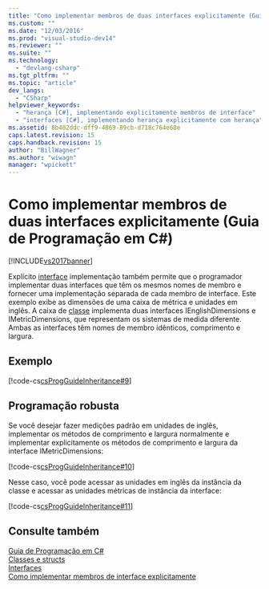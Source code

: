 ```yaml
---
title: "Como implementar membros de duas interfaces explicitamente (Guia de Programa&#231;&#227;o em C#) | Microsoft Docs"
ms.custom: ""
ms.date: "12/03/2016"
ms.prod: "visual-studio-dev14"
ms.reviewer: ""
ms.suite: ""
ms.technology: 
  - "devlang-csharp"
ms.tgt_pltfrm: ""
ms.topic: "article"
dev_langs: 
  - "CSharp"
helpviewer_keywords: 
  - "herança [C#], implementando explicitamente membros de interface"
  - "interfaces [C#], implementando herança explicitamente com herança"
ms.assetid: 8b402ddc-dff9-4869-89cb-d718c764e68e
caps.latest.revision: 15
caps.handback.revision: 15
author: "BillWagner"
ms.author: "wiwagn"
manager: "wpickett"
---
```

# Como implementar membros de duas interfaces explicitamente (Guia de Programa&#231;&#227;o em C#)
[!INCLUDE[vs2017banner](../../../csharp/includes/vs2017banner.md)]

Explícito  [interface](../../../csharp/language-reference/keywords/interface.md) implementação também permite que o programador implementar duas interfaces que têm os mesmos nomes de membro e fornecer uma implementação separada de cada membro de interface.  Este exemplo exibe as dimensões de uma caixa de métrica e unidades em inglês.  A caixa de  [classe](../../../csharp/language-reference/keywords/class.md) implementa duas interfaces IEnglishDimensions e IMetricDimensions, que representam os sistemas de medida diferente.  Ambas as interfaces têm nomes de membro idênticos, comprimento e largura.  
  
## Exemplo  
 [!code-cs[csProgGuideInheritance#9](../../../csharp/programming-guide/classes-and-structs/codesnippet/CSharp/how-to-explicitly-implement-members-of-two-interfaces_1.cs)]  
  
## Programação robusta  
 Se você desejar fazer medições padrão em unidades de inglês, implementar os métodos de comprimento e largura normalmente e implementar explicitamente os métodos de comprimento e largura da interface IMetricDimensions:  
  
 [!code-cs[csProgGuideInheritance#10](../../../csharp/programming-guide/classes-and-structs/codesnippet/CSharp/how-to-explicitly-implement-members-of-two-interfaces_2.cs)]  
  
 Nesse caso, você pode acessar as unidades em inglês da instância da classe e acessar as unidades métricas de instância da interface:  
  
 [!code-cs[csProgGuideInheritance#11](../../../csharp/programming-guide/classes-and-structs/codesnippet/CSharp/how-to-explicitly-implement-members-of-two-interfaces_3.cs)]  
  
## Consulte também  
 [Guia de Programação em C\#](../../../csharp/programming-guide/index.md)   
 [Classes e structs](../../../csharp/programming-guide/classes-and-structs/index.md)   
 [Interfaces](../../../visual-basic/reference/command-line-compiler/index.md)   
 [Como implementar membros de interface explicitamente](../../../csharp/programming-guide/interfaces/how-to-explicitly-implement-interface-members.md)